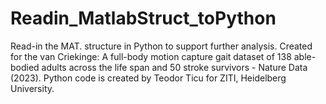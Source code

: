 # Readin_MatlabStruct_toPython
Read-in the MAT. structure in Python to support further analysis. Created for the van Criekinge: A full-body motion capture gait dataset of 138 able-bodied adults across the life span and 50 stroke survivors  - Nature Data (2023). Python code is created by Teodor Ticu for ZITI, Heidelberg University.
